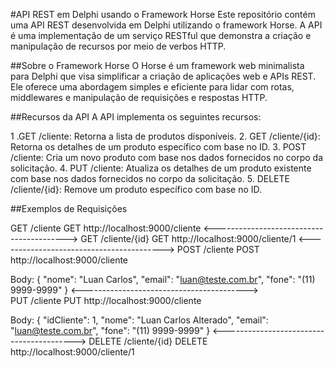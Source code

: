 #API REST em Delphi usando o Framework Horse
Este repositório contém uma API REST desenvolvida em Delphi utilizando o framework Horse. 
A API é uma implementação de um serviço RESTful que demonstra a criação e manipulação de recursos por meio de verbos HTTP.

##Sobre o Framework Horse
O Horse é um framework web minimalista para Delphi que visa simplificar a criação de aplicações web e APIs REST. 
Ele oferece uma abordagem simples e eficiente para lidar com rotas, middlewares e manipulação de requisições e respostas HTTP.

##Recursos da API
A API implementa os seguintes recursos:

1 .GET /cliente: Retorna a lista de produtos disponíveis.
2. GET /cliente/{id}: Retorna os detalhes de um produto específico com base no ID.
3. POST /cliente: Cria um novo produto com base nos dados fornecidos no corpo da solicitação.
4. PUT /cliente: Atualiza os detalhes de um produto existente com base nos dados fornecidos no corpo da solicitação.
5. DELETE /cliente/{id}: Remove um produto específico com base no ID.

##Exemplos de Requisições

GET /cliente
GET http://localhost:9000/cliente
<----------------------------------------->
GET /cliente/{id}
GET http://localhost:9000/cliente/1
<----------------------------------------->
POST /cliente
POST http://localhost:9000/cliente

Body:
 {
    "nome": "Luan Carlos",
    "email": "luan@teste.com.br",
    "fone": "(11) 9999-9999"
  }
<----------------------------------------->  
PUT /cliente
PUT http://localhost:9000/cliente

Body:
{
    "idCliente": 1,
    "nome": "Luan Carlos Alterado",
    "email": "luan@teste.com.br",
    "fone": "(11) 9999-9999"
}
<----------------------------------------->
DELETE /cliente/{id}
DELETE http://localhost:9000/cliente/1
